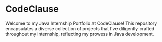 # CodeClause
Welcome to my Java Internship Portfolio at CodeClause! This repository encapsulates a diverse collection of projects that I've diligently crafted throughout my internship, reflecting my prowess in Java development.

